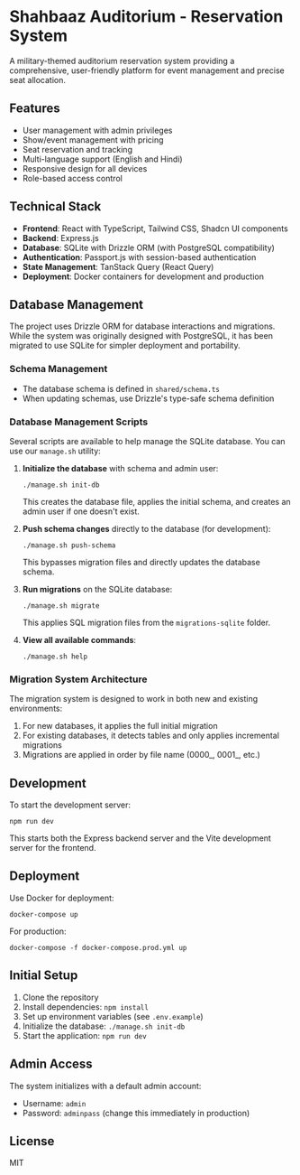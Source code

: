 # Shahbaaz Auditorium - Reservation System

A military-themed auditorium reservation system providing a comprehensive, user-friendly platform for event management and precise seat allocation.

## Features

- User management with admin privileges
- Show/event management with pricing
- Seat reservation and tracking
- Multi-language support (English and Hindi)
- Responsive design for all devices
- Role-based access control

## Technical Stack

- **Frontend**: React with TypeScript, Tailwind CSS, Shadcn UI components
- **Backend**: Express.js
- **Database**: SQLite with Drizzle ORM (with PostgreSQL compatibility)
- **Authentication**: Passport.js with session-based authentication
- **State Management**: TanStack Query (React Query)
- **Deployment**: Docker containers for development and production

## Database Management

The project uses Drizzle ORM for database interactions and migrations. While the system was originally designed with PostgreSQL, it has been migrated to use SQLite for simpler deployment and portability.

### Schema Management

- The database schema is defined in `shared/schema.ts`
- When updating schemas, use Drizzle's type-safe schema definition

### Database Management Scripts

Several scripts are available to help manage the SQLite database. You can use our `manage.sh` utility:

1. **Initialize the database** with schema and admin user:
   ```
   ./manage.sh init-db
   ```
   This creates the database file, applies the initial schema, and creates an admin user if one doesn't exist.

2. **Push schema changes** directly to the database (for development):
   ```
   ./manage.sh push-schema
   ```
   This bypasses migration files and directly updates the database schema.

3. **Run migrations** on the SQLite database:
   ```
   ./manage.sh migrate
   ```
   This applies SQL migration files from the `migrations-sqlite` folder.

4. **View all available commands**:
   ```
   ./manage.sh help
   ```

### Migration System Architecture

The migration system is designed to work in both new and existing environments:

1. For new databases, it applies the full initial migration
2. For existing databases, it detects tables and only applies incremental migrations
3. Migrations are applied in order by file name (0000_, 0001_, etc.)

## Development

To start the development server:

```
npm run dev
```

This starts both the Express backend server and the Vite development server for the frontend.

## Deployment

Use Docker for deployment:

```
docker-compose up
```

For production:

```
docker-compose -f docker-compose.prod.yml up
```

## Initial Setup

1. Clone the repository
2. Install dependencies: `npm install`
3. Set up environment variables (see `.env.example`)
4. Initialize the database: `./manage.sh init-db`
5. Start the application: `npm run dev`

## Admin Access

The system initializes with a default admin account:
- Username: `admin`
- Password: `adminpass` (change this immediately in production)

## License

MIT